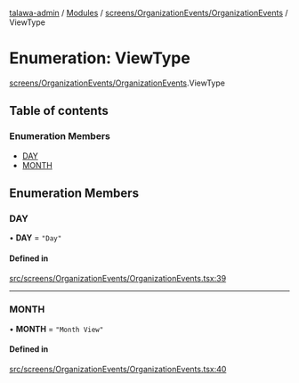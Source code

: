[talawa-admin](../README.md) / [Modules](../modules.md) / [screens/OrganizationEvents/OrganizationEvents](../modules/screens_OrganizationEvents_OrganizationEvents.md) / ViewType

# Enumeration: ViewType

[screens/OrganizationEvents/OrganizationEvents](../modules/screens_OrganizationEvents_OrganizationEvents.md).ViewType

## Table of contents

### Enumeration Members

- [DAY](screens_OrganizationEvents_OrganizationEvents.ViewType.md#day)
- [MONTH](screens_OrganizationEvents_OrganizationEvents.ViewType.md#month)

## Enumeration Members

### DAY

• **DAY** = ``"Day"``

#### Defined in

[src/screens/OrganizationEvents/OrganizationEvents.tsx:39](https://github.com/aarishshahmohsin/talawa-admin/blob/2da9090/src/screens/OrganizationEvents/OrganizationEvents.tsx#L39)

___

### MONTH

• **MONTH** = ``"Month View"``

#### Defined in

[src/screens/OrganizationEvents/OrganizationEvents.tsx:40](https://github.com/aarishshahmohsin/talawa-admin/blob/2da9090/src/screens/OrganizationEvents/OrganizationEvents.tsx#L40)
